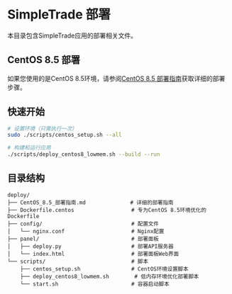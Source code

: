 # SimpleTrade 部署

本目录包含SimpleTrade应用的部署相关文件。

## CentOS 8.5 部署

如果您使用的是CentOS 8.5环境，请参阅[CentOS 8.5 部署指南](./CentOS_8.5_部署指南.md)获取详细的部署步骤。

## 快速开始

```bash
# 设置环境（只需执行一次）
sudo ./scripts/centos_setup.sh --all

# 构建和运行应用
./scripts/deploy_centos8_lowmem.sh --build --run
```

## 目录结构

```
deploy/
├── CentOS_8.5_部署指南.md              # 详细的部署指南
├── Dockerfile.centos                  # 专为CentOS 8.5环境优化的Dockerfile
├── config/                            # 配置文件
│   └── nginx.conf                     # Nginx配置
├── panel/                             # 部署面板
│   ├── deploy.py                      # 部署API服务器
│   └── index.html                     # 部署面板Web界面
└── scripts/                           # 脚本
    ├── centos_setup.sh                # CentOS环境设置脚本
    ├── deploy_centos8_lowmem.sh        # 低内存环境优化部署脚本
    └── start.sh                       # 容器启动脚本
```
